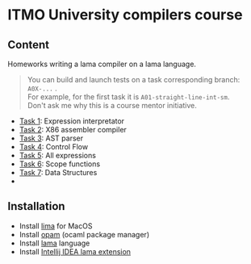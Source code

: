 # ITMO University compilers course

## Content

Homeworks writing a lama compiler on a lama language.

> You can build and launch tests on a task corresponding branch: `A0X-...` . \
> For example, for the first task it is `A01-straight-line-int-sm`. \
> Don't ask me why this is a course mentor initiative.

- [Task 1]: Expression interpretator
- [Task 2]: X86 assembler compiler
- [Task 3]: AST parser
- [Task 4]: Control Flow
- [Task 5]: All expressions
- [Task 6]: Scope functions
- [Task 7]: Data Structures
- [Task 8]: Fixnum

[Task 1]: https://github.com/nothingelsematters/compilers-course/tree/A01-straight-line-int-sm
[Task 2]: https://github.com/nothingelsematters/compilers-course/tree/A02-straight-line-x86
[Task 3]: https://github.com/nothingelsematters/compilers-course/tree/A03-straight-line-parser
[Task 4]: https://github.com/nothingelsematters/compilers-course/tree/A04-control-flow
[Task 5]: https://github.com/nothingelsematters/compilers-course/tree/A05-all-expressions
[Task 6]: https://github.com/nothingelsematters/compilers-course/tree/A06-scopes-functions
[Task 7]: https://github.com/nothingelsematters/compilers-course/tree/A07-data-structures
[Task 8]: https://github.com/nothingelsematters/compilers-course/tree/A08-fixnum

## Installation

- Install [lima](https://github.com/lima-vm/lima) for MacOS
- Install [opam](https://opam.ocaml.org/) (ocaml package manager)
- Install [lama](https://github.com/JetBrains-Research/Lama) language
- Install [Intellij IDEA lama extension](https://plugins.jetbrains.com/plugin/18577-lama)
